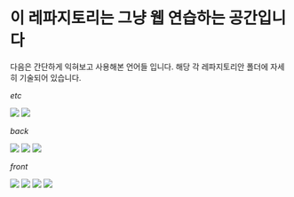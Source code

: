 # 이 레파지토리는 그냥 웹 연습하는 공간입니다
다음은 간단하게 익혀보고 사용해본 언어들 입니다. 해당 각 레파지토리안 폴더에 자세히 기술되어 있습니다.

*etc*
<div>
  <img src="https://img.shields.io/badge/Selenium-43B02A?style=flat-square&logo=Selenium&logoColor=white"/>
  <img src="https://img.shields.io/badge/Beautiful%20Soup-blue?style=flat-square&logo=Python&logoColor=white"/>
</div>

*back*
<div>
  <img src="https://img.shields.io/badge/Spring%20Boot-6DB33F?style=flat-square&logo=SpringBoot&logoColor=white"/>
  <img src="https://img.shields.io/badge/Django-092E20?style=flat-square&logo=Django&logoColor=white"/>
  <img src="https://img.shields.io/badge/FastAPI-009688?style=flat-square&logo=FastAPI&logoColor=white"/>
</div>

*front*
<div>
  <img src="https://img.shields.io/badge/HTML5-E34F26?style=flat-square&logo=html5&logoColor=white"/>
  <img src="https://img.shields.io/badge/Bootstrapap-7952B3?style=flat-square&logo=bootstrap&logoColor=white"/>
  <img src="https://img.shields.io/badge/CSS3-1572B6?style=flat-square&logo=css3&logoColor=white"/>
  <img src="https://img.shields.io/badge/React-61DAFB?style=flat-square&logo=React&logoColor=black"/>
</div>


